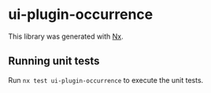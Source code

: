 # ui-plugin-occurrence

This library was generated with [Nx](https://nx.dev).

## Running unit tests

Run `nx test ui-plugin-occurrence` to execute the unit tests.
